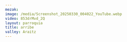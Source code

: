 ```yaml
---
mezak:
image: /media/Screenshot_20250330_004022_YouTube.webp
video: 853drMvd_2Q
layout: parroquia
title: arribe
valley: Araitz
---
```

